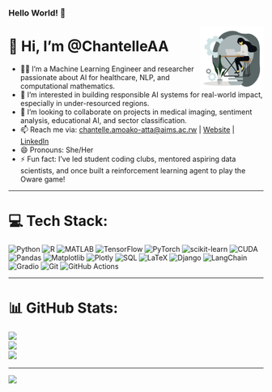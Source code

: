 ### Hello World! 👋
<img width="25%" align="right" alt="Github"
src="https://github.com/ChantelleAA/ChantelleAA/blob/main/94528-programmer.gif" />


# 👋 Hi, I’m @ChantelleAA

- 👩🏾 I’m a Machine Learning Engineer and researcher passionate about AI for healthcare, NLP, and computational mathematics.
- 👀 I’m interested in building responsible AI systems for real-world impact, especially in under-resourced regions.
- 💞️ I’m looking to collaborate on projects in medical imaging, sentiment analysis, educational AI, and sector classification.
- 📫 Reach me via: [chantelle.amoako-atta@aims.ac.rw](mailto:chantelle.amoako-atta@aims.ac.rw) | [Website](https://chantelleaa.github.io) | [LinkedIn](https://linkedin.com/in/chantelleaa)
- 😄 Pronouns: She/Her
- ⚡ Fun fact: I’ve led student coding clubs, mentored aspiring data scientists, and once built a reinforcement learning agent to play the Oware game!

---

# 💻 Tech Stack:

![Python](https://img.shields.io/badge/python-3670A0?style=for-the-badge&logo=python&logoColor=ffdd54)
![R](https://img.shields.io/badge/R-276DC3?style=for-the-badge&logo=r&logoColor=white)
![MATLAB](https://img.shields.io/badge/MATLAB-%23e37922.svg?style=for-the-badge&logo=Mathworks&logoColor=white)
![TensorFlow](https://img.shields.io/badge/TensorFlow-%23FF6F00.svg?style=for-the-badge&logo=TensorFlow&logoColor=white)
![PyTorch](https://img.shields.io/badge/PyTorch-%23EE4C2C.svg?style=for-the-badge&logo=PyTorch&logoColor=white)
![scikit-learn](https://img.shields.io/badge/scikit--learn-%23F7931E.svg?style=for-the-badge&logo=scikit-learn&logoColor=white)
![CUDA](https://img.shields.io/badge/CUDA-76B900?style=for-the-badge&logo=nvidia&logoColor=white)
![Pandas](https://img.shields.io/badge/pandas-%23150458.svg?style=for-the-badge&logo=pandas&logoColor=white)
![Matplotlib](https://img.shields.io/badge/Matplotlib-%23ffffff.svg?style=for-the-badge&logo=Matplotlib&logoColor=black)
![Plotly](https://img.shields.io/badge/Plotly-%233F4F75.svg?style=for-the-badge&logo=plotly&logoColor=white)
![SQL](https://img.shields.io/badge/sql-%23007ACC.svg?style=for-the-badge&logo=sqlite&logoColor=white)
![LaTeX](https://img.shields.io/badge/LaTeX-008080?style=for-the-badge&logo=latex&logoColor=white)
![Django](https://img.shields.io/badge/django-%23092E20.svg?style=for-the-badge&logo=django&logoColor=white)
![LangChain](https://img.shields.io/badge/LangChain-%23black?style=for-the-badge)
![Gradio](https://img.shields.io/badge/Gradio-%23404eed.svg?style=for-the-badge&logo=gradio&logoColor=white)
![Git](https://img.shields.io/badge/git-%23F05033.svg?style=for-the-badge&logo=git&logoColor=white)
![GitHub Actions](https://img.shields.io/badge/github%20actions-%232671E5.svg?style=for-the-badge&logo=githubactions&logoColor=white)

---

# 📊 GitHub Stats:

![](https://github-readme-stats.vercel.app/api?username=ChantelleAA&theme=dark&hide_border=true&include_all_commits=true&count_private=true)<br/>
![](https://github-readme-streak-stats.herokuapp.com/?user=ChantelleAA&theme=dark&hide_border=true)<br/>
![](https://github-readme-stats.vercel.app/api/top-langs/?username=ChantelleAA&theme=dark&hide_border=true&layout=compact)

---

[![](https://visitcount.itsvg.in/api?id=ChantelleAA&icon=0&color=4)](https://visitcount.itsvg.in)

<!---
ChantelleAA/ChantelleAA is a ✨ special ✨ repository because its `README.md` appears on your GitHub profile.
You can click the Preview link to see how it looks live.
--->



<img src="https://komarev.com/ghpvc/?username=gpy1234&style=flat-square&color=blue"
alt=""/>
